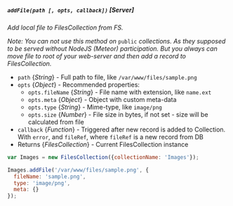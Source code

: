 ##### `addFile(path [, opts, callback])` [*Server*]

*Add local file to FilesCollection from FS.*

*Note: You can not use this method on* `public` *collections. As they supposed to be served without NodeJS (Meteor) participation. But you always can move file to root of your web-server and then add a record to FilesCollection.*

 - `path` {*String*} - Full path to file, like `/var/www/files/sample.png`
 - `opts` {*Object*} - Recommended properties:
   - `opts.fileName` {*String*} - File name with extension, like `name.ext`
   - `opts.meta` {*Object*} - Object with custom meta-data
   - `opts.type` {*String*} - Mime-type, like `image/png`
   - `opts.size` {*Number*} - File size in bytes, if not set - size will be calculated from file
 - `callback` {*Function*} - Triggered after new record is added to Collection. With `error`, and `fileRef`, where `fileRef` is a new record from DB
 - Returns {*FilesCollection*} - Current FilesCollection instance

```javascript
var Images = new FilesCollection({collectionName: 'Images'});

Images.addFile('/var/www/files/sample.png', {
  fileName: 'sample.png',
  type: 'image/png',
  meta: {}
});
```